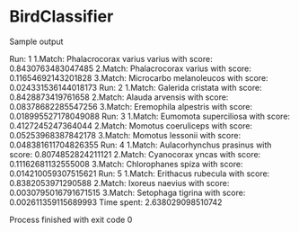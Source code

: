 # BirdClassifier

Sample output

Run: 1
1.Match:  Phalacrocorax varius varius with score: 0.8430763483047485
2.Match:  Phalacrocorax varius with score: 0.11654692143201828
3.Match:  Microcarbo melanoleucos with score: 0.024331536144018173
Run: 2
1.Match:  Galerida cristata with score: 0.8428873419761658
2.Match:  Alauda arvensis with score: 0.08378682285547256
3.Match:  Eremophila alpestris with score: 0.018995527178049088
Run: 3
1.Match:  Eumomota superciliosa with score: 0.4127245247364044
2.Match:  Momotus coeruliceps with score: 0.05253968387842178
3.Match:  Momotus lessonii with score: 0.048381611704826355
Run: 4
1.Match:  Aulacorhynchus prasinus with score: 0.8074852824211121
2.Match:  Cyanocorax yncas with score: 0.11162681132555008
3.Match:  Chlorophanes spiza with score: 0.014210059307515621
Run: 5
1.Match:  Erithacus rubecula with score: 0.8382053971290588
2.Match:  Ixoreus naevius with score: 0.0030795016791671515
3.Match:  Setophaga tigrina with score: 0.002611359115689993
Time spent: 2.638029098510742

Process finished with exit code 0